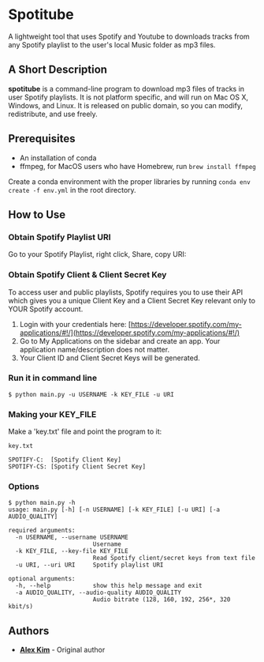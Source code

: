 # Spotitube
A lightweight tool that uses Spotify and Youtube to downloads tracks from any Spotify playlist to the user's local Music folder as mp3 files.

## A Short Description
**spotitube** is a command-line program to download mp3 files of tracks in user Spotify playlists. It is not platform specific, and will run on Mac OS X, Windows, and Linux. It is released on public domain, so you can modify, redistribute, and use freely.

## Prerequisites
* An installation of conda
* ffmpeg, for MacOS users who have Homebrew, run `brew install ffmpeg`

Create a conda environment with the proper libraries by running `conda env create -f env.yml` in the root directory.

## How to Use
### Obtain Spotify Playlist URI
Go to your Spotify Playlist, right click, Share, copy URI:
### Obtain Spotify Client & Client Secret Key
To access user and public playlists, Spotify requires you to use their API which gives you a unique Client Key and a Client Secret Key relevant only to YOUR Spotify account.

1. Login with your credentials here: [https://developer.spotify.com/my-applications/#!/](https://developer.spotify.com/my-applications/#!/)
2. Go to My Applications on the sidebar and create an app. Your application name/description does not matter.
3. Your Client ID and Client Secret Keys will be generated.

### Run it in command line
```
$ python main.py -u USERNAME -k KEY_FILE -u URI
```

### Making your KEY_FILE
Make a 'key.txt' file and point the program to it:

`key.txt`
```
SPOTIFY-C:	[Spotify Client Key]
SPOTIFY-CS:	[Spotify Client Secret Key]
```

### Options
```
$ python main.py -h
usage: main.py [-h] [-n USERNAME] [-k KEY_FILE] [-u URI] [-a AUDIO_QUALITY]

required arguments:
  -n USERNAME, --username USERNAME
                        Username
  -k KEY_FILE, --key-file KEY_FILE
                        Read Spotify client/secret keys from text file
  -u URI, --uri URI     Spotify playlist URI

optional arguments:
  -h, --help            show this help message and exit
  -a AUDIO_QUALITY, --audio-quality AUDIO_QUALITY
                        Audio bitrate (128, 160, 192, 256*, 320 kbit/s)
```

## Authors

* **[Alex Kim](https://github.com/alexkim205)** - Original author
